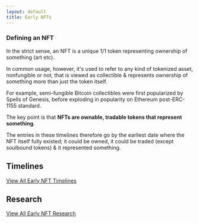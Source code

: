 ```yaml
---
layout: default
title: Early NFTs
---
```


### Defining an NFT

In the strict sense, an NFT is a unique 1/1 token representing ownership of something (art etc).

In common usage, however, it's used to refer to any kind of tokenized asset, nonfungible or not, that is viewed as collectible & represents ownership of something more than just the token itself.

For example, semi-fungible Bitcoin collectibles were first popularized by Spells of Genesis, before exploding in popularity on Ethereum post-ERC-1155 standard.

The key point is that **NFTs are ownable, tradable tokens that represent something**.

The entries in these timelines therefore go by the earliest date where the NFT itself fully existed; it could be owned, it could be traded (except soulbound tokens) & it represented something.

## Timelines

[View All Early NFT Timelines](./timelines/)

## Research

[View All Early NFT Research](./research/)
